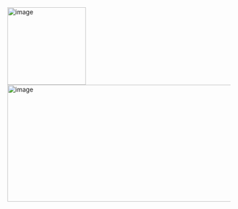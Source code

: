 <img width="177" height="175" alt="image" src="https://github.com/user-attachments/assets/85dc70e3-47d7-47c6-884e-c7f596bccd43" />
<img width="579" height="264" alt="image" src="https://github.com/user-attachments/assets/ec2e9209-415a-4ea7-9741-8941aa4e124e" />

